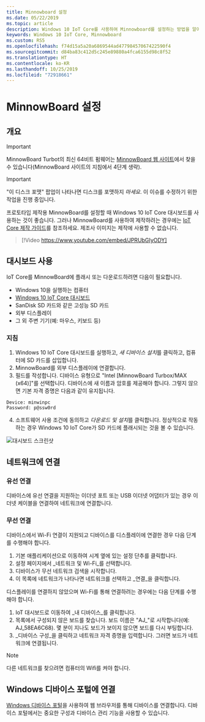 ```yaml
---
title: Minnowboard 설정
ms.date: 05/22/2019
ms.topic: article
description: Windows 10 IoT Core를 사용하여 Minnowboard를 설정하는 방법을 알아봅니다.
keywords: Windows 10 IoT Core, Minnowboard
ms.custom: RS5
ms.openlocfilehash: f74d15a5a20a6869544ad47798457067422590f4
ms.sourcegitcommit: d84ba83c412d5c245e89880a4fca6155d98c8f52
ms.translationtype: HT
ms.contentlocale: ko-KR
ms.lasthandoff: 10/25/2019
ms.locfileid: "72918661"
---
```

# <a name="setting-up-a-minnowboard"></a>MinnowBoard 설정

## <a name="overview"></a>개요

> [!IMPORTANT]
> MinnowBoard Turbot의 최신 64비트 펌웨어는 [MinnowBoard 웹 사이트](https://minnowboard.org/tutorials/updating-the-firmware)에서 찾을 수 있습니다(MinnowBoard 사이트의 지침에서 4단계 생략).

> [!IMPORTANT]
> "이 디스크 포맷" 팝업이 나타나면 디스크를 포맷하지 _마세요_. 이 이슈를 수정하기 위한 작업을 진행 중입니다.

프로토타입 제작용 MinnowBoard를 설정할 때 Windows 10 IoT Core 대시보드를 사용하는 것이 좋습니다. 그러나 MinnowBoard를 사용하여 제작하려는 경우에는 [IoT Core 제작 가이드](https://docs.microsoft.com/en-us/windows-hardware/manufacture/iot/iot-core-manufacturing-guide)를 참조하세요. 제조사 이미지는 제작에 사용할 수 없습니다.
<br>
> [!Video https://www.youtube.com/embed/JPRUbGIyODY]

## <a name="using-the-dashboard"></a>대시보드 사용

IoT Core를 MinnowBoard에 플래시 또는 다운로드하려면 다음이 필요합니다.
* Windows 10을 실행하는 컴퓨터 
* [Windows 10 IoT Core 대시보드](https://docs.microsoft.com/windows/iot-core/downloads)
* SanDisk SD 카드와 같은 고성능 SD 카드
* 외부 디스플레이
* 그 외 주변 기기(예: 마우스, 키보드 등)

### <a name="instructions"></a>지침

1. Windows 10 IoT Core 대시보드를 실행하고, *새 디바이스 설치*를 클릭하고, 컴퓨터에 SD 카드를 삽입합니다.
2. MinnowBoard를 외부 디스플레이에 연결합니다.
3. 필드를 작성합니다. 디바이스 유형으로 "Intel [MinnowBoard Turbox/MAX (x64)]"를 선택합니다. 디바이스에 새 이름과 암호를 제공해야 합니다. 그렇지 않으면 기본 자격 증명은 다음과 같이 유지됩니다.

```
Device: minwinpc
Password: p@ssw0rd
```

4. 소프트웨어 사용 조건에 동의하고 *다운로드 및 설치*를 클릭합니다. 정상적으로 작동하는 경우 Windows 10 IoT Core가 SD 카드에 플래시되는 것을 볼 수 있습니다.

![대시보드 스크린샷](../media/DeviceSetup/Dashboard-Screenshot.jpg)

## <a name="connect-to-a-network"></a>네트워크에 연결
### <a name="wired-connection"></a>유선 연결
디바이스에 유선 연결을 지원하는 이더넷 포트 또는 USB 이더넷 어댑터가 있는 경우 이더넷 케이블을 연결하여 네트워크에 연결합니다.

### <a name="wireless-connection"></a>무선 연결
디바이스에서 Wi-Fi 연결이 지원되고 디바이스를 디스플레이에 연결한 경우 다음 단계를 수행해야 합니다.

1. 기본 애플리케이션으로 이동하여 시계 옆에 있는 설정 단추를 클릭합니다.
2. 설정 페이지에서 _네트워크 및 Wi-Fi_를 선택합니다.
3. 디바이스가 무선 네트워크 검색을 시작합니다.
4. 이 목록에 네트워크가 나타나면 네트워크를 선택하고 _연결_을 클릭합니다.

디스플레이를 연결하지 않았으며 Wi-Fi를 통해 연결하려는 경우에는 다음 단계를 수행해야 합니다.

1. IoT 대시보드로 이동하여 _내 디바이스_를 클릭합니다.
2. 목록에서 구성되지 않은 보드를 찾습니다. 보드 이름은 "AJ_"로 시작합니다(예: AJ_58EA6C68). 몇 분이 지나도 보드가 보이지 않으면 보드를 다시 부팅합니다.
3. _디바이스 구성_을 클릭하고 네트워크 자격 증명을 입력합니다. 그러면 보드가 네트워크에 연결됩니다.

> [!NOTE]
> 다른 네트워크를 찾으려면 컴퓨터의 Wifi를 켜야 합니다.

## <a name="connect-to-windows-device-portal"></a>Windows 디바이스 포털에 연결

[Windows 디바이스 포털](../manage-your-device/DevicePortal.md)을 사용하여 웹 브라우저를 통해 디바이스를 연결합니다. 디바이스 포털에서는 중요한 구성과 디바이스 관리 기능을 사용할 수 있습니다. 
